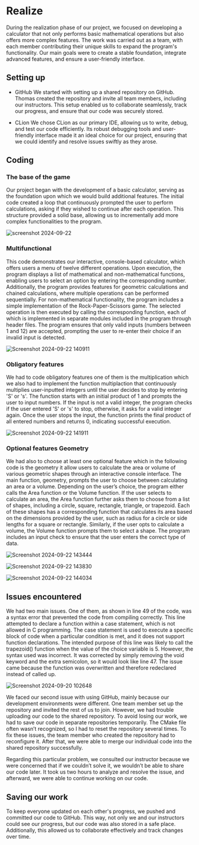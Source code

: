 # Realize
During the realization phase of our project, we focused on developing a calculator that not only performs basic mathematical operations but also offers more complex features. The work was carried out as a team, with each member contributing their unique skills to expand the program's functionality. Our main goals were to create a stable foundation, integrate advanced features, and ensure a user-friendly interface.

## Setting up
* GitHub
  We started with setting up a shared repository on GitHub. Thomas created the repository and invite all team members, including our instructors. This setup enabled us to collaborate seamlessly, track our progress, and ensure that our code was securely stored.

* CLion
  We chose CLion as our primary IDE, allowing us to write, debug, and test our code efficiently. Its robust debugging tools and user-friendly interface made it an ideal choice for our project, ensuring that we could identify and resolve issues swiftly as they arose.

## Coding
### The base of the game
Our project began with the development of a basic calculator, serving as the foundation upon which we would build additional features. The initial code created a loop that continuously prompted the user to perform calculations, asking if they wished to continue after each operation. This structure provided a solid base, allowing us to incrementally add more complex functionalities to the program.

![screenshot 2024-09-22](https://github.com/tlsstern/BLJ2024_TR_Tho-Abi-Jar-Qui/blob/main/Taschenrechner/Documentation/Images/Main_Calculator%20Project_Realize.png)

### Multifunctional 
This code demonstrates our interactive, console-based calculator, which offers users a menu of twelve different operations. Upon execution, the program displays a list of mathematical and non-mathematical functions, enabling users to select an option by entering the corresponding number. Additionally, the program provides features for geometric calculations and chained calculations, where multiple operations can be performed sequentially. For non-mathematical functionality, the program includes a simple implementation of the Rock-Paper-Scissors game. The selected operation is then executed by calling the corresponding function, each of which is implemented in separate modules included in the program through header files. The program ensures that only valid inputs (numbers between 1 and 12) are accepted, prompting the user to re-enter their choice if an invalid input is detected.

![Screenshot 2024-09-22 140911](https://github.com/tlsstern/BLJ2024_TR_Tho-Abi-Jar-Qui/blob/main/Taschenrechner/Documentation/Images/Multifunctional_Calculator%20Project_Realize.png)

### Obligatory features
We had to code obligatory features one of them is the multiplication which we also had to implement the function multiplaction that continuously multiplies user-inputted integers until the user decides to stop by entering 'S' or 's'. The function starts with an initial product of 1 and prompts the user to input numbers. If the input is not a valid integer, the program checks if the user entered 'S' or 's' to stop, otherwise, it asks for a valid integer again. Once the user stops the input, the function prints the final product of all entered numbers and returns 0, indicating successful execution.

![Screenshot 2024-09-22 141911](https://github.com/tlsstern/BLJ2024_TR_Tho-Abi-Jar-Qui/blob/main/Taschenrechner/Documentation/Images/Multiplication_Calculator%20Project_Realize.png)

### Optional features Geometry
We had also to choose at least one optional feature which in the following code is the geometry it allow users to calculate the area or volume of various geometric shapes through an interactive console interface. The main function, geometry, prompts the user to choose between calculating an area or a volume. Depending on the user’s choice, the program either calls the Area function or the Volume function. If the user selects to calculate an area, the Area function further asks them to choose from a list of shapes, including a circle, square, rectangle, triangle, or trapezoid. Each of these shapes has a corresponding function that calculates its area based on the dimensions provided by the user, such as radius for a circle or side lengths for a square or rectangle. Similarly, if the user opts to calculate a volume, the Volume function prompts them to select a shape. The program includes an input check to ensure that the user enters the correct type of data.

![Screenshot 2024-09-22 143444](https://github.com/tlsstern/BLJ2024_TR_Tho-Abi-Jar-Qui/blob/main/Taschenrechner/Documentation/Images/Geometrie1_Calculator%20Project_Realize.png)

![Screenshot 2024-09-22 143830](https://github.com/tlsstern/BLJ2024_TR_Tho-Abi-Jar-Qui/blob/main/Taschenrechner/Documentation/Images/Geometrie2_Calculator%20Project_Realize.png)

![Screenshot 2024-09-22 144034](https://github.com/tlsstern/BLJ2024_TR_Tho-Abi-Jar-Qui/blob/main/Taschenrechner/Documentation/Images/Geometrie3_Calculator%20Project_Realize.png)

## Issues encountered
We had two main issues. One of them, as shown in line 49 of the code, was a syntax error that prevented the code from compiling correctly. This line attempted to declare a function within a case statement, which is not allowed in C programming. The case statement is used to execute a specific block of code when a particular condition is met, and it does not support function declarations. The intended purpose of this line was likely to call the trapezoid() function when the value of the choice variable is 5. However, the syntax used was incorrect. It was corrected by simply removing the void keyword and the extra semicolon, so it would look like line 47. The issue came because the function was overwritten and therefore redeclared instead of called up.

![Screenshot 2024-09-20 102648](https://github.com/tlsstern/BLJ2024_TR_Tho-Abi-Jar-Qui/blob/main/Taschenrechner/Documentation/Images/Issue1_Realize.png)

We faced our second issue with using GitHub, mainly because our development environments were different. One team member set up the repository and invited the rest of us to join. However, we had trouble uploading our code to the shared repository. To avoid losing our work, we had to save our code in separate repositories temporarily. The CMake file often wasn’t recognized, so I had to reset the repository several times. To fix these issues, the team member who created the repository had to reconfigure it. After that, we were able to merge our individual code into the shared repository successfully. 

Regarding this particular problem, we consulted our instructor because we were concerned that if we couldn’t solve it, we wouldn’t be able to share our code later. It took us two hours to analyze and resolve the issue, and afterward, we were able to continue working on our code.

## Saving our work
To keep everyone updated on each other's progress, we pushed and committed our code to GitHub. This way, not only we and our instructors could see our progress, but our code was also stored in a safe place. Additionally, this allowed us to collaborate effectively and track changes over time.
